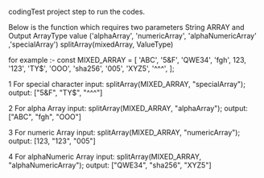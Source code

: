 codingTest project step to run the codes.

Below is the function which requires two parameters String ARRAY and Output ArrayType value ('alphaArray', 'numericArray', 'alphaNumericArray' ,'specialArray')
splitArray(mixedArray, ValueType)

for example :-
const MIXED_ARRAY = [
    'ABC',
    '5&F',
    'QWE34',
    'fgh',
    123,
    '123',
    'TY$',
    'OOO',
    'sha256',
    '005',
    'XYZ5',
    '^^^',
];

1 For special character
input: splitArray(MIXED_ARRAY, "specialArray"); 
output: ["5&F", "TY$", "^^^"]

2 For alpha Array
input: splitArray(MIXED_ARRAY, "alphaArray");
output: ["ABC", "fgh", "OOO"]

3 For numeric Array
input: splitArray(MIXED_ARRAY, "numericArray");  
output: [123, "123", "005"]

4 For alphaNumeric Array
input: splitArray(MIXED_ARRAY, "alphaNumericArray"); 
output: ["QWE34", "sha256", "XYZ5"]

